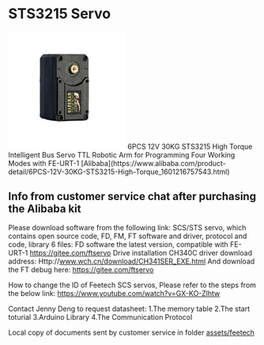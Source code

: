 # STS3215 Servo

<img src="./assets/STS3215_servo.jpg" style="zoom:33%;" />
6PCS 12V  30KG  STS3215  High Torque Intelligent Bus Servo TTL  Robotic Arm for Programming  Four Working Modes with FE-URT-1 [Alibaba](https://www.alibaba.com/product-detail/6PCS-12V-30KG-STS3215-High-Torque_1601216757543.html)

## Info from customer service chat after purchasing the Alibaba kit 

Please download software from the following link:
SCS/STS servo, which contains open source code, FD, FM, FT software and driver, protocol and code, library 6 files:
FD software the latest version, compatible with FE-URT-1
https://gitee.com/ftservo
Drive installation
CH340C driver download address:
Http://www.wch.cn/download/CH341SER_EXE.html
And download the FT debug here:
https://gitee.com/ftservo

How to change the ID of Feetech SCS servos, Please refer to the steps from the below link:
https://www.youtube.com/watch?v=GX-KO-Zlhtw

Contact Jenny Deng to request datasheet:
1.The memory table
2.The start toturial
3.Arduino Library
4.The Communication Protocol

Local copy of documents sent by customer service in folder [assets/feetech](./assets/feetech/) 
